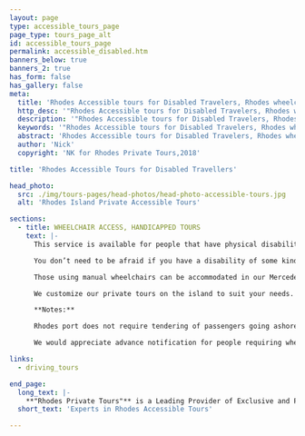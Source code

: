 ```yaml
---
layout: page
type: accessible_tours_page
page_type: tours_page_alt
id: accessible_tours_page
permalink: accessible_disabled.htm
banners_below: true
banners_2: true
has_form: false
has_gallery: false
meta:
  title: 'Rhodes Accessible tours for Disabled Travelers, Rhodes wheelchair access, Handicapped Tours in Rhodes'
  http_desc: '"Rhodes Accessible tours for Disabled Travelers, Rhodes wheelchair access, Handicapped Tours in Rhodes Island Greece'
  description: '"Rhodes Accessible tours for Disabled Travelers, Rhodes wheelchair access, Handicapped Tours in Rhodes Island Greece'
  keywords: '"Rhodes Accessible tours for Disabled Travelers, Rhodes wheelchair access, Handicapped Tours in Rhodes Island Greece'
  abstract: 'Rhodes Accessible tours for Disabled Travelers, Rhodes wheelchair access, Handicapped Tours in Rhodes'
  author: 'Nick'
  copyright: 'NK for Rhodes Private Tours,2018'

title: 'Rhodes Accessible Tours for Disabled Travellers'

head_photo:
  src: ./img/tours-pages/head-photos/head-photo-accessible-tours.jpg
  alt: 'Rhodes Island Private Accessible Tours'   

sections:
  - title: WHEELCHAIR ACCESS, HANDICAPPED TOURS
    text: |-
      This service is available for people that have physical disabilities or those that have a particular dislike of high climbs and long walks.

      You don’t need to be afraid if you have a disability of some kind. If you use a wheelchair or any other physical mobility instrument, that’s no reason to have to be hampered by it when exploring this beautiful island and all its hidden treasures.

      Those using manual wheelchairs can be accommodated in our Mercedes Benz Sedans. These have a kerb high, which makes the transfer from a wheelchair much easier than other cars out there. Once you have successfully settled in the car, the wheelchair can be folded up and easily stored in the large trunk.

      We customize our private tours on the island to suit your needs. The walking time is minimal. We have instead opted for shorter walking tour options and longer accessible driving tours to make this as accessible for people as possible. This allows us to avoid obstructions and hindrances of all kinds, such as steep hills and cobblestones. Our associate tour drivers will also be available to assist you at all times.

      **Notes:**

      Rhodes port does not require tendering of passengers going ashore.

      We would appreciate advance notification for people requiring wheel-chair assistance, as we need to request permission to drive unto your ship and certain areas around the island.

links:
  - driving_tours

end_page:
  long_text: |-
    **"Rhodes Private Tours"** is a Leading Provider of Exclusive and Personalized Tour Experiences. We deliver Private Accessible Tours at very affordable rates All our tours are fully customizable to suit your travel needs, interests, schedules, and dates.
  short_text: 'Experts in Rhodes Accessible Tours'

---
```


